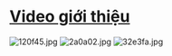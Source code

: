 # **[Video giới thiệu](https://youtu.be/Mjino6gcC4I)**
![120f45.jpg](http://s2.upanh123.com/2017/02/20/120f45.jpg)
![2a0a02.jpg](http://s2.upanh123.com/2017/02/20/2a0a02.jpg)
![32e3fa.jpg](http://s2.upanh123.com/2017/02/20/32e3fa.jpg)
